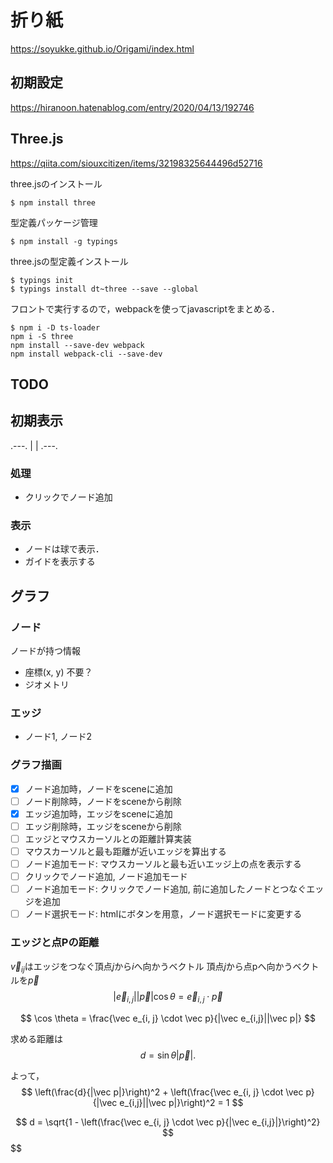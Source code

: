 # 折り紙

https://soyukke.github.io/Origami/index.html

## 初期設定

https://hiranoon.hatenablog.com/entry/2020/04/13/192746

## Three.js

https://qiita.com/siouxcitizen/items/32198325644496d52716


three.jsのインストール
```shell
$ npm install three
```

型定義パッケージ管理
```shell
$ npm install -g typings
```

three.jsの型定義インストール
```shell
$ typings init
$ typings install dt~three --save --global
```

フロントで実行するので，webpackを使ってjavascriptをまとめる．
```
$ npm i -D ts-loader
npm i -S three
npm install --save-dev webpack
npm install webpack-cli --save-dev
```

## TODO

## 初期表示
.---.
|   |
.---.

### 処理
- クリックでノード追加

### 表示
- ノードは球で表示．
- ガイドを表示する


## グラフ

### ノード

ノードが持つ情報
- 座標(x, y) 不要？
- ジオメトリ


### エッジ

- ノード1, ノード2

### グラフ描画

* [x] ノード追加時，ノードをsceneに追加
* [ ] ノード削除時，ノードをsceneから削除
* [x] エッジ追加時，エッジをsceneに追加
* [ ] エッジ削除時，エッジをsceneから削除
* [ ] エッジとマウスカーソルとの距離計算実装
* [ ] マウスカーソルと最も距離が近いエッジを算出する
* [ ] ノード追加モード: マウスカーソルと最も近いエッジ上の点を表示する
* [ ] クリックでノード追加, ノード追加モード
* [ ] ノード追加モード: クリックでノード追加, 前に追加したノードとつなぐエッジを追加
* [ ] ノード選択モード: htmlにボタンを用意，ノード選択モードに変更する

### エッジと点Pの距離
$\vec v_{ij}$はエッジをつなぐ頂点$j$から$i$へ向かうベクトル
頂点$j$から点pへ向かうベクトルを$\vec p$
$$
|\vec e_{i,j}||\vec p|\cos \theta = \vec e_{i, j} \cdot \vec p
$$

$$
\cos \theta = \frac{\vec e_{i, j} \cdot \vec p}{|\vec e_{i,j}||\vec p|}
$$

求める距離は
$$
d = \sin \theta |\vec p|.
$$

よって，
$$
\left(\frac{d}{|\vec p|}\right)^2 + \left(\frac{\vec e_{i, j} \cdot \vec p}{|\vec e_{i,j}||\vec p|}\right)^2 = 1
$$

$$
d = \sqrt{1 - \left(\frac{\vec e_{i, j} \cdot \vec p}{|\vec e_{i,j}|}\right)^2}
$$
$$

